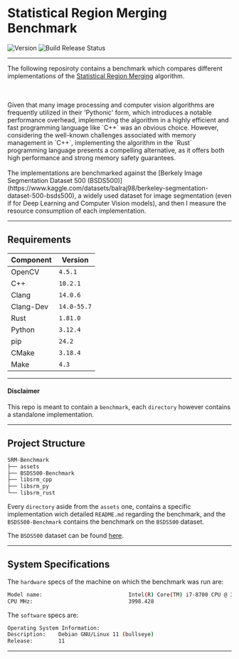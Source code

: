# Statistical Region Merging Benchmark

![Version](https://img.shields.io/badge/version-1.0.0-blue)
![Build Release Status](https://github.com/AndrewDarnall/SRM-Benchmark/actions/workflows/srm-benchmark-ci.yml/badge.svg)

---

The following reposiroty contains a benchmark which compares different implementations of the [Statistical Region Merging](https://ieeexplore.ieee.org/document/1335450) algorithm.

<br>
<br>
Given that many image processing and computer vision algorithms are frequently utilized in their 'Pythonic' form, which introduces a notable performance overhead, implementing the algorithm in a highly efficient and fast programming language like `C++` was an obvious choice. However, considering the well-known challenges associated with memory management in `C++`, implementing the algorithm in the `Rust` programming language presents a compelling alternative, as it offers both high performance and strong memory safety guarantees.
<br>
<br>
The implementations are benchmarked against the [Berkely Image Segmentation Dataset 500 (BSDS500)](https://www.kaggle.com/datasets/balraj98/berkeley-segmentation-dataset-500-bsds500), a widely used dataset for image segmentation (even if for Deep Learning and Computer Vision models),
and then I measure the resource consumption of each implementation.

---

## Requirements

| Component | Version    |
|-----------|------------|
| OpenCV    | `4.5.1`    |
| C++       | `10.2.1`   |
| Clang     | `14.0.6`   |
| Clang-Dev | `14.0-55.7`|
| Rust      | `1.81.0`   |
| Python    | `3.12.4`   |
| pip       | `24.2`     |
| CMake     | `3.18.4`   |
| Make      | `4.3`      |

---

#### Disclaimer

This repo is meant to contain a `benchmark`, each `directory` however contains a standalone implementation.

---

## Project Structure

```bash
SRM-Benchmark
├── assets
├── BSDS500-Benchmark
├── libsrm_cpp
├── libsrm_py
└── libsrm_rust
```

Every `directory` aside from the `assets` one, contains a specific implementation wich detailed `README.md` regarding the benchmark, and the `BSDS500-Benchmark` contains the benchmark on the `BSDS500` dataset.


The `BSDS500` dataset can be found [here](https://www2.eecs.berkeley.edu/Research/Projects/CS/vision/grouping/BSR/).

---

## System Specifications

The `hardware` specs of the machine on which the benchmark was run are:

```bash
Model name:                           Intel(R) Core(TM) i7-8700 CPU @ 3.20GHz
CPU MHz:                              3998.428
```

The `software` specs are:

```bash
Operating System Information:
Description:    Debian GNU/Linux 11 (bullseye)
Release:        11
```

---
